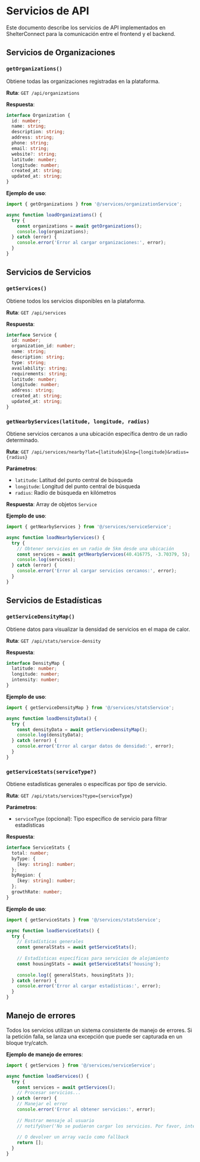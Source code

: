 # Servicios de API

Este documento describe los servicios de API implementados en ShelterConnect para la comunicación entre el frontend y el backend.

## Servicios de Organizaciones

### `getOrganizations()`

Obtiene todas las organizaciones registradas en la plataforma.

**Ruta**: `GET /api/organizations`

**Respuesta**:
```typescript
interface Organization {
  id: number;
  name: string;
  description: string;
  address: string;
  phone: string;
  email: string;
  website?: string;
  latitude: number;
  longitude: number;
  created_at: string;
  updated_at: string;
}
```

**Ejemplo de uso**:
```typescript
import { getOrganizations } from '@/services/organizationService';

async function loadOrganizations() {
  try {
    const organizations = await getOrganizations();
    console.log(organizations);
  } catch (error) {
    console.error('Error al cargar organizaciones:', error);
  }
}
```

## Servicios de Servicios

### `getServices()`

Obtiene todos los servicios disponibles en la plataforma.

**Ruta**: `GET /api/services`

**Respuesta**:
```typescript
interface Service {
  id: number;
  organization_id: number;
  name: string;
  description: string;
  type: string;
  availability: string;
  requirements: string;
  latitude: number;
  longitude: number;
  address: string;
  created_at: string;
  updated_at: string;
}
```

### `getNearbyServices(latitude, longitude, radius)`

Obtiene servicios cercanos a una ubicación específica dentro de un radio determinado.

**Ruta**: `GET /api/services/nearby?lat={latitude}&lng={longitude}&radius={radius}`

**Parámetros**:
- `latitude`: Latitud del punto central de búsqueda
- `longitude`: Longitud del punto central de búsqueda
- `radius`: Radio de búsqueda en kilómetros

**Respuesta**: Array de objetos `Service`

**Ejemplo de uso**:
```typescript
import { getNearbyServices } from '@/services/serviceService';

async function loadNearbyServices() {
  try {
    // Obtener servicios en un radio de 5km desde una ubicación
    const services = await getNearbyServices(40.416775, -3.70379, 5);
    console.log(services);
  } catch (error) {
    console.error('Error al cargar servicios cercanos:', error);
  }
}
```

## Servicios de Estadísticas

### `getServiceDensityMap()`

Obtiene datos para visualizar la densidad de servicios en el mapa de calor.

**Ruta**: `GET /api/stats/service-density`

**Respuesta**:
```typescript
interface DensityMap {
  latitude: number;
  longitude: number;
  intensity: number;
}
```

**Ejemplo de uso**:
```typescript
import { getServiceDensityMap } from '@/services/statsService';

async function loadDensityData() {
  try {
    const densityData = await getServiceDensityMap();
    console.log(densityData);
  } catch (error) {
    console.error('Error al cargar datos de densidad:', error);
  }
}
```

### `getServiceStats(serviceType?)`

Obtiene estadísticas generales o específicas por tipo de servicio.

**Ruta**: `GET /api/stats/services?type={serviceType}`

**Parámetros**:
- `serviceType` (opcional): Tipo específico de servicio para filtrar estadísticas

**Respuesta**:
```typescript
interface ServiceStats {
  total: number;
  byType: {
    [key: string]: number;
  };
  byRegion: {
    [key: string]: number;
  };
  growthRate: number;
}
```

**Ejemplo de uso**:
```typescript
import { getServiceStats } from '@/services/statsService';

async function loadServiceStats() {
  try {
    // Estadísticas generales
    const generalStats = await getServiceStats();
    
    // Estadísticas específicas para servicios de alojamiento
    const housingStats = await getServiceStats('housing');
    
    console.log({ generalStats, housingStats });
  } catch (error) {
    console.error('Error al cargar estadísticas:', error);
  }
}
```

## Manejo de errores

Todos los servicios utilizan un sistema consistente de manejo de errores. Si la petición falla, se lanza una excepción que puede ser capturada en un bloque try/catch.

**Ejemplo de manejo de errores**:
```typescript
import { getServices } from '@/services/serviceService';

async function loadServices() {
  try {
    const services = await getServices();
    // Procesar servicios...
  } catch (error) {
    // Manejar el error
    console.error('Error al obtener servicios:', error);
    
    // Mostrar mensaje al usuario
    // notifyUser('No se pudieron cargar los servicios. Por favor, inténtelo de nuevo.');
    
    // O devolver un array vacío como fallback
    return [];
  }
}
```

